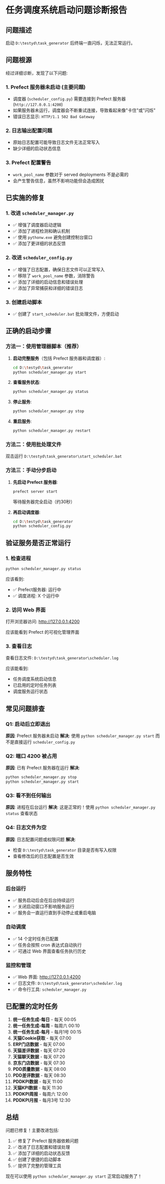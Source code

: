 # 任务调度系统启动问题诊断报告

## 问题描述
启动 `D:\testyd\task_generator` 后终端一直闪烁，无法正常运行。

## 问题根源

经过详细诊断，发现了以下问题:

### 1. **Prefect 服务器未启动** (主要问题)
- 调度器 (`scheduler_config.py`) 需要连接到 Prefect 服务器 (`http://127.0.0.1:4200`)
- 如果服务器未运行，调度器会不断重试连接，导致看起来像"卡住"或"闪烁"
- 错误日志显示: `HTTP/1.1 502 Bad Gateway`

### 2. **日志输出配置问题**
- 原始日志配置可能导致日志文件无法正常写入
- 缺少详细的启动状态信息

### 3. **Prefect 配置警告**
- `work_pool_name` 参数对于 served deployments 不是必需的
- 会产生警告信息，虽然不影响功能但会造成困扰

## 已实施的修复

### 1. 改进 `scheduler_manager.py`
- ✅ 增强了调度器启动逻辑
- ✅ 添加了进程检测和确认机制
- ✅ 使用 `pythonw.exe` 避免创建控制台窗口
- ✅ 添加了更详细的状态反馈

### 2. 改进 `scheduler_config.py`
- ✅ 增强了日志配置，确保日志文件可以正常写入
- ✅ 移除了 `work_pool_name` 参数，消除警告
- ✅ 添加了详细的启动信息和错误处理
- ✅ 添加了异常捕获和详细的错误日志

### 3. 创建启动脚本
- ✅ 创建了 `start_scheduler.bat` 批处理文件，方便启动

## 正确的启动步骤

### 方法一：使用管理器脚本（推荐）

1. **启动完整服务**（包括 Prefect 服务器和调度器）:
   ```bash
   cd D:\testyd\task_generator
   python scheduler_manager.py start
   ```

2. **查看服务状态**:
   ```bash
   python scheduler_manager.py status
   ```

3. **停止服务**:
   ```bash
   python scheduler_manager.py stop
   ```

4. **重启服务**:
   ```bash
   python scheduler_manager.py restart
   ```

### 方法二：使用批处理文件

双击运行 `D:\testyd\task_generator\start_scheduler.bat`

### 方法三：手动分步启动

1. **先启动 Prefect 服务器**:
   ```bash
   prefect server start
   ```
   等待服务器完全启动（约30秒）

2. **再启动调度器**:
   ```bash
   cd D:\testyd\task_generator
   python scheduler_config.py
   ```

## 验证服务是否正常运行

### 1. 检查进程
```bash
python scheduler_manager.py status
```

应该看到:
- ✅ Prefect服务器: 运行中
- ✅ 调度进程: X 个运行中

### 2. 访问 Web 界面
打开浏览器访问: http://127.0.0.1:4200

应该能看到 Prefect 的可视化管理界面

### 3. 查看日志
查看日志文件: `D:\testyd\task_generator\scheduler.log`

应该能看到:
- 任务调度系统启动信息
- 已启用的定时任务列表
- 调度服务运行状态

## 常见问题排查

### Q1: 启动后立即退出
**原因**: Prefect 服务器未启动
**解决**: 使用 `python scheduler_manager.py start` 而不是直接运行 `scheduler_config.py`

### Q2: 端口 4200 被占用
**原因**: 已有 Prefect 服务器在运行
**解决**: 
```bash
python scheduler_manager.py stop
python scheduler_manager.py start
```

### Q3: 看不到任何输出
**原因**: 进程在后台运行
**解决**: 这是正常的！使用 `python scheduler_manager.py status` 查看状态

### Q4: 日志文件为空
**原因**: 日志配置问题或权限问题
**解决**: 
- 检查 `D:\testyd\task_generator` 目录是否有写入权限
- 查看修改后的日志配置是否生效

## 服务特性

### 后台运行
- ✅ 服务启动后会在后台持续运行
- ✅ 关闭启动窗口不影响服务运行
- ✅ 服务会一直运行直到手动停止或重启电脑

### 自动调度
- ✅ 14 个定时任务已配置
- ✅ 任务会按照 cron 表达式自动执行
- ✅ 可通过 Web 界面查看任务执行历史

### 监控和管理
- ✅ Web 界面: http://127.0.0.1:4200
- ✅ 日志文件: `D:\testyd\task_generator\scheduler.log`
- ✅ 命令行工具: `scheduler_manager.py`

## 已配置的定时任务

1. **统一任务生成-每日** - 每天 00:05
2. **统一任务生成-每周** - 每周六 00:10
3. **统一任务生成-每月** - 每月1号 00:15
4. **天猫Cookie获取** - 每天 07:00
5. **ERP门店数据** - 每天 07:00
6. **天猫差评数据** - 每天 07:20
7. **天猫聊天数据** - 每天 07:20
8. **京东门店数据** - 每天 07:30
9. **PDD质量数据** - 每天 08:00
10. **PDD差评数据** - 每天 08:30
11. **PDDKPI数据** - 每天 11:00
12. **天猫KPI数据** - 每天 11:30
13. **PDDKPI周报** - 每周六 12:00
14. **PDDKPI月报** - 每月3号 12:30

## 总结

问题已修复！主要改进包括:
1. ✅ 修复了 Prefect 服务器依赖问题
2. ✅ 改进了日志配置和错误处理
3. ✅ 添加了详细的启动状态反馈
4. ✅ 创建了便捷的启动脚本
5. ✅ 提供了完整的管理工具

现在可以使用 `python scheduler_manager.py start` 正常启动服务了！


